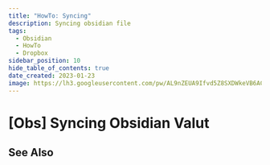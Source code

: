 ```yaml
---
title: "HowTo: Syncing"
description: Syncing obsidian file
tags:
  - Obsidian
  - HowTo
  - Dropbox
sidebar_position: 10
hide_table_of_contents: true
date_created: 2023-01-23
image: https://lh3.googleusercontent.com/pw/AL9nZEUA9Ifvd5Z8SXDWkeVB6AC4MPGwnXaL6kBXNPoXwOQQ2jOcZ1Jw_0p8TKK8C3ZX0e67_FOY15eDrm7aaXSQJcKtoUzC80SAQEHsaBy6qS2AqNNs5VUFNXBKm439y_1wkvmDl-PnL8ReojnIumNlEvOXBg=w800-no?authuser=0
---
```


[Obs] Syncing Obsidian Valut
============================




See Also
--------
